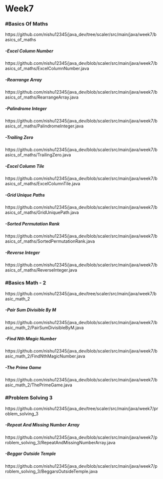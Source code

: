 # Week7

<h3>#Basics Of Maths</h3>
https://github.com/nishu12345/java_dev/tree/scaler/src/main/java/week7/basics_of_maths

<h5>-Excel Column Number</h5>
https://github.com/nishu12345/java_dev/blob/scaler/src/main/java/week7/basics_of_maths/ExcelColumnNumber.java

<h5>-Rearrange Array</h5>
https://github.com/nishu12345/java_dev/blob/scaler/src/main/java/week7/basics_of_maths/RearrangeArray.java

<h5>-Palindrome Integer</h5>
https://github.com/nishu12345/java_dev/blob/scaler/src/main/java/week7/basics_of_maths/PalindromeInteger.java

<h5>-Trailing Zero</h5>
https://github.com/nishu12345/java_dev/blob/scaler/src/main/java/week7/basics_of_maths/TrailingZero.java

<h5>-Excel Column Tile</h5>
https://github.com/nishu12345/java_dev/blob/scaler/src/main/java/week7/basics_of_maths/ExcelColumnTile.java

<h5>-Grid Unique Paths</h5>
https://github.com/nishu12345/java_dev/blob/scaler/src/main/java/week7/basics_of_maths/GridUniquePath.java

<h5>-Sorted Permutation Rank</h5>
https://github.com/nishu12345/java_dev/blob/scaler/src/main/java/week7/basics_of_maths/SortedPermutationRank.java

<h5>-Reverse Integer</h5>
https://github.com/nishu12345/java_dev/blob/scaler/src/main/java/week7/basics_of_maths/ReverseInteger.java

<h3>#Basics Math - 2</h3>
https://github.com/nishu12345/java_dev/tree/scaler/src/main/java/week7/basic_math_2

<h5>-Pair Sum Divisible By M</h5>
https://github.com/nishu12345/java_dev/blob/scaler/src/main/java/week7/basic_math_2/PairSumDivisibleByM.java

<h5>-Find Nth Magic Number</h5>
https://github.com/nishu12345/java_dev/blob/scaler/src/main/java/week7/basic_math_2/FindNthMagicNumber.java

<h5>-The Prime Game</h5>
https://github.com/nishu12345/java_dev/blob/scaler/src/main/java/week7/basic_math_2/ThePrimeGame.java

<h3>#Problem Solving 3</h3>
https://github.com/nishu12345/java_dev/tree/scaler/src/main/java/week7/problem_solving_3

<h5>-Repeat And Missing Number Array</h5>
https://github.com/nishu12345/java_dev/blob/scaler/src/main/java/week7/problem_solving_3/RepeatAndMissingNumberArray.java

<h5>-Beggar Outside Temple</h5>
https://github.com/nishu12345/java_dev/blob/scaler/src/main/java/week7/problem_solving_3/BeggarsOutsideTemple.java
